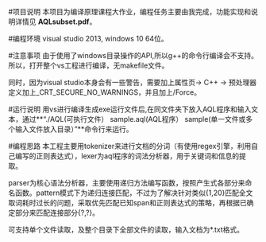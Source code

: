 #项目说明
本项目为编译原理课程大作业，编程任务主要由我完成，功能实现和说明详情见 **AQLsubset.pdf**。

#编程环境
visual studio 2013, windows 10 64位。

#注意事项
由于使用了windows目录操作的API,所以g++的命令行编译会不支持。所以，打开整个vs工程进行编译，无makefile文件。  

同时，因为visual studio本身会有一些警告，需要加上属性页-> C++ -> 预处理器定义加上\_CRT\_SECURE\_NO\_WARNINGS，并且加上/Force。

#运行说明
用vs进行编译生成exe运行文件后,在同文件夹下放入AQL程序和输入文本，通过**“./AQL(可执行文件）   sample.aql(AQL程序）   sample(单一文件或多个输入文件放入目录）”**命令行来运行。

#编程思路
本工程主要用tokenizer来进行文档的分词（有使用regex引擎，利用自己编写的正则表达式），lexer为aql程序的词法分析器，用于关键词和信息的提取。  

parser为核心语法分析器，主要使用递归方法编写函数，按照产生式各部分来命名函数。pattern模式下为递归连接匹配，不过为了解决针对类似<Token>{1,20}匹配全文取词耗时过长的问题，采取优先匹配已知span和正则表达式的策略，再根据已确定部分来匹配连接部分<Token>{?,?}。  

可支持单个文件读取，及整个目录下全部文件的读取，输入文档为*.txt格式。